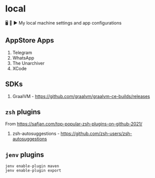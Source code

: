 # local
🖥 📝 ▶️ My local machine settings and app configurations

## AppStore Apps
1. Telegram
2. WhatsApp
3. The Unarchiver
4. XCode

## SDKs
1. GraalVM - https://github.com/graalvm/graalvm-ce-builds/releases

## `zsh` plugins
From https://safjan.com/top-popular-zsh-plugins-on-github-2021/

1. zsh-autosuggestions - https://github.com/zsh-users/zsh-autosuggestions

## `jenv` plugins
```
jenv enable-plugin maven
jenv enable-plugin export
```
